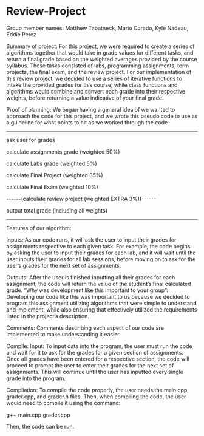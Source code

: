 # Review-Project

Group member names: Matthew Tabatneck, Mario Corado, Kyle Nadeau, Eddie Perez

Summary of project: 
For this project, we were required to create a series of algorithms together that would take in grade values for different tasks, and return a final grade based on the weighted averages provided by the course syllabus. These tasks consisted of labs, programming assignments, term projects, the final exam, and the review project. For our implementation of this review project, we decided to use a series of iterative functions to intake the provided grades for this course, while class functions and algorithms would combine and convert each grade into their respective weights, before returning a value indicative of your final grade.

Proof of planning:
We began having a general idea of we wanted to approach the code for this project, and we wrote this pseudo code to use as a guideline for what points to hit as we worked through the code-

----------------------------------------------------------
ask user for grades

calculate assignments grade (weighted 50%)

calculate Labs grade (weighted 5%)

calculate Final Project (weighted 35%)

calculate Final Exam (weighted 10%)

------(calculate review project (weighted EXTRA 3%))------

output total grade (including all weights)

----------------------------------------------------------


Features of our algorithm:

Inputs: 
As our code runs, it will ask the user to input their grades for assignments respective to each given task. For example, the code begins by asking the user to input their grades for each lab, and it will wait until the user inputs their grades for all lab sessions, before moving on to ask for the user’s grades for the next set of assignments.

Outputs: 
After the user is finished inputting all their grades for each assignment, the code will return the value of the student’s final calculated grade.
“Why was development like this important to your group”: Developing our code like this was important to us because we decided to program this assignment utilizing algorithms that were simple to understand and implement, while also ensuring that effectively utilized the requirements listed in the project’s description.

Comments: 
Comments describing each aspect of our code are implemented to make understanding it easier.

Compile:
Input: To input data into the program, the user must run the code and wait for it to ask for the grades for a given section of assignments. Once all grades have been entered for a respective section, the code will proceed to prompt the user to enter their grades for the next set of assignments. This will continue until the user has inputted every single grade into the program.

Compilation: 
To compile the code properly, the user needs the main.cpp, grader.cpp, and grader.h files. Then, when compiling the code, the user would need to compile it using the command:

g++ main.cpp grader.cpp

Then, the code can be run.
